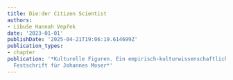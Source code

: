 ```yaml
---
title: Die:der Citizen Scientist
authors:
- Libuše Hannah Vepřek
date: '2023-01-01'
publishDate: '2025-04-21T19:06:19.614699Z'
publication_types:
- chapter
publication: '*Kulturelle Figuren. Ein empirisch-kulturwissenschaftliches Glossar.
  Festschrift für Johannes Moser*'
---
```

